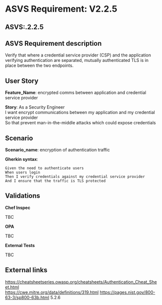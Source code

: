 # ASVS Requirement: V2.2.5

## ASVS:.2.2.5

## ASVS Requirement description

Verify that where a credential service provider (CSP) and the application verifying authentication are separated, mutually authenticated TLS is in place between the two endpoints.

## User Story

**Feature_Name**: encrypted comms between application and credential service provider

**Story**:
As a Security Engineer\
I want encrypt communications between my application and my credential service provider\
So that prevent man-in-the-middle attacks which could expose credentials

## Scenario

**Scenario_name**: encryption of authentication traffic

**Gherkin syntax**:

```gherkin
Given the need to authenticate users
When users login
Then I verify credentials against my credential service provider
And I ensure that the traffic is TLS protected
```


## Validations

**Chef Inspec**

TBC

**OPA**

TBC

**External Tests**

TBC

## External links

<https://cheatsheetseries.owasp.org/cheatsheets/Authentication_Cheat_Sheet.html> \
<https://cwe.mitre.org/data/definitions/319.html>
<https://pages.nist.gov/800-63-3/sp800-63b.html> 5.2.6
